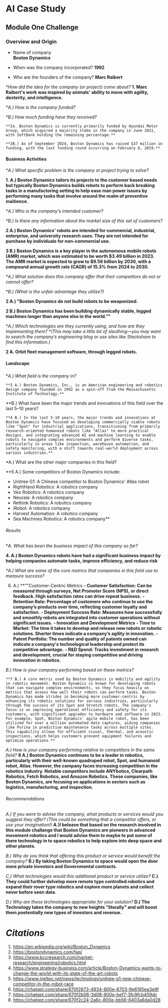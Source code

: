 # AI Case Study
## Module One Challenge

### Overview and Origin

* Name of company  
   **Boston Dynamics** 

* When was the company incorporated?
        **1992** 

* Who are the founders of the company?
        **Marc Raibert**  

**How did the idea for the company (or project) come about?*
**1. Marc Raibert's work was inspired by animals' ability to move with agility, dexterity, and intelligence.** 

**A.) How is the company funded?* 

**B.) How much funding have they received?*

    **2a. Boston Dynamics is currently primarily funded by Hyundai Motor Group, which acquired a majority stake in the company in June 2021, with SoftBank holding the remaining percentage.** 
    
    **2B.) As of September 2024, Boston Dynamics has raised $37 million in funding, with the last funding round occurring on February 6, 2019.** 


#### Business Activities

**A.) What specific problem is the company or project trying to solve?*
 
 **1. A.) Boston Dynamics tailors its projects to the customer based needs but typically Boston Dynamics builds robots to perform back breaking tasks in a manufactoring setting to help ease man power issues by performing many tasks that involve around the realm of preventive maitience.**  

**A.) Who is the company's intended customer?* 

**B.) Is there any information about the market size of this set of customers?*

**2 A.) Boston Dynamics' robots are intended for commercial, industrial, enterprise, and university research uses. They are not intended for purchase by individuals for non-commercial use.**  

**3 B.) Boston Dynamics is a key player in the autonomous mobile robots (AMR) market, which was estimated to be worth $3.49 billion in 2023. The AMR market is expected to grow to $9.56 billion by 2030, with a compound annual growth rate (CAGR) of 15.3% from 2024 to 2030.**

**A.) What solution does this company offer that their competitors do not or cannot offer?* 

**B.) (What is the unfair advantage they utilize?)*

**2 A.) "Boston Dynamics do not build robots to be weaponized.**  

**2 B.) Boston Dynamics has been building dynamically stable, legged machines longer than anyone else in the world.""**  

**A.) Which technologies are they currently using, and how are they implementing them?* **(This may take a little bit of sleuthing&mdash;you may want to search the company’s engineering blog or use sites like Stackshare to find this information.)* 

**2 A. Orbit fleet management software, through legged robots.**

##### Landscape

**A.) What field is the company in?* 

    **2 A.) Boston Dynamics, Inc., is an American engineering and robotics design company founded in 1992 as a spin-off from the Massachusetts Institute of Technology.**

**B.) What have been the major trends and innovations of this field over the last 5&ndash;10 years? 

    **4 B.) In the last 5-10 years, the major trends and innovations at Boston Dynamics have focused on developing commercially viable robots like "Spot" for industrial applications, transitioning from primarily research-oriented humanoid robots like "Atlas" to more practical designs, and integrating advanced AI and machine learning to enable robots to navigate complex environments and perform diverse tasks, particularly in areas like inspection, warehouse automation, and safety monitoring, with a shift towards real-world deployment across various industries.** 
 
*A.) What are the other major companies in this field? 

   **5 A.) Some competitors of Boston Dynamics include: 
- Unitree G1: A Chinese competitor to Boston Dynamics' Atlas robot 
- RightHand Robotics: A robotics company 
- Veo Robotics: A robotics company 
- Neurala: A robotics company 
- Rethink Robotics: A robotics company 
- iRobot: A robotics company 
- Harvest Automation: A robotics company 
- Sea Machines Robotics: A robotics company**

###### Results

**A.  What has been the business impact of this company so far?*

**4. A.) Boston Dynamics robots have had a significant business impact by helping companies automate tasks, improve efficiency, and reduce risk** 

**A.) What are some of the core metrics that companies in this field use to measure success?*

6. A.) 
**""Customer-Centric Metrics
**- Customer Satisfaction: Can be measured through surveys, Net Promoter Score (NPS), or direct feedback. High satisfaction rates can drive repeat business.**
**- Retention Rate: Percentage of customers who continue to use the company’s products over time, reflecting customer loyalty and satisfaction.**
**- Deployment Success Rate: Measures how successfully and smoothly robots are integrated into customer operations without significant issues.**
**- Innovation and Development Metrics**
**- Time to Market: The time it takes to develop and release new robots or robotic solutions. Shorter times indicate a company’s agility in innovation.**
**- Patent Portfolio: The number and quality of patents owned can indicate a company's technological leadership and protect its competitive advantage.**
**- R&D Spend: Tracks investment in research and development, crucial for staying competitive and driving innovation in robotics.**  

*B.) How is your company performing based on these metrics?* 

    **7 B.) A core metric used by Boston Dynamics is mobility and agility in robotic movement. Boston Dynamics is known for developing robots that can navigate complex environments, so they focus heavily on metrics that assess how well their robots can perform tasks. Boston Dynamics has made strides in becoming more customer-centric by enhancing its robotic solutions for various industries, particularly through the success of its Spot and Stretch robots. The company's focus is on improving operational efficiency and safety for its customers, with significant upgrades to hardware and software in 2023. For example, Spot, Boston Dynamics' agile mobile robot, has been utilized for over a million automated data captures, aiding companies like Purina in predictive maintenance tasks across multiple sites. This capability allows for efficient visual, thermal, and acoustic inspections, which helps customers prevent equipment failures and optimize operations.**

*A.) How is your company performing relative to competitors in the same field?*
    **8 A.) Boston Dynamics continues to be a leader in robotics, particularly with their well-known quadruped robot, Spot, and humanoid robot, Atlas. However, the company faces increasing competition in the robotics industry. Notable competitors include ANYbotics, Clearpath Robotics, Fetch Robotics, and Amazon Robotics. These companies, like Boston Dynamics, are focusing on applications in sectors such as logistics, manufacturing, and inspection.**

###### Recommendations

*A.) If you were to advise the company, what products or services would you suggest they offer? (This could be something that a competitor offers, or use your imagination!)*
    **A.)I beleave that based on the research involved in this module challange that Boston Dynamics are pioneers in advanced movement robotics and I would advise them to maybe to put some of there technology in to space robotics to help explore into deep space and other planets.** 

*B.) Why do you think that offering this product or service would benefit the company?*
    **B.) By taking Boston Dynamics to space would open the door more private investors and Governmental contracts.**  

*C.) What technologies would this additional product or service utilize?*
    **C.) They could further delvelop more remote type controlled robotics and expand their rover type robotics and explore more planets and collect never before seen data.** 

*D.)  Why are these technologies appropriate for your solution?*
    **D.) The Technology takes the company to new heights "literally" and will boost them poetentially new types of investors and revenue.** 

 # ***Citations***

1. https://en.wikipedia.org/wiki/Boston_Dynamics
2. https://bostondynamics.com/faq/
3. https://www.bccresearch.com/market-research/engineering/robotics.html 
4. https://www.strategy-business.com/article/Boston-Dynamics-wants-to-change-the-world-with-its-state-of-the-art-robots
5. https://www.ineltec.net/news/technology/unitree-g1-new-chinese-competitor-in-the-robot-race
6. https://chatgpt.com/share/670f2873-4934-800e-8703-9e6195ea3e9f
7. https://chatgpt.com/share/670f2b06-3d08-800e-bef7-3fc9fcb459dc
8. https://chatgpt.com/share/670f2c24-2a6c-800e-bb56-6403a6da0d28